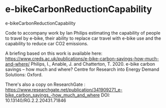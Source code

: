 # e-bikeCarbonReductionCapability
e-bikeCarbonReductionCapability

Code to accompany work by Ian Philips estimating the capability of people to travel by e-bike, their ability to replace car travel with e-bike use and the capability to reduce car CO2 emissions.  

A briefing based on this work is available here:
https://www.creds.ac.uk/publications/e-bike-carbon-savings-how-much-and-where/
Philips, I., Anable, J. and Chatterton, T. 2020. e-bike carbon savings – how much
and where? Centre for Research into Energy Demand Solutions: Oxford.

There's also a copy on ResearchGate : 
https://www.researchgate.net/publication/341909271_e-bike_carbon_savings_-how_much_and_where
DOI: 10.13140/RG.2.2.20431.71846
